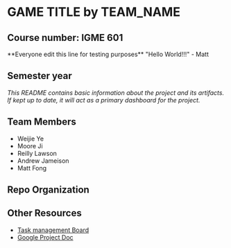 # **GAME TITLE** by TEAM\_NAME

## Course number: IGME 601



\*\*Everyone edit this line for testing purposes\*\* "Hello World!!!" - Matt



## Semester year

*This README contains basic information about the project and its artifacts. If kept up to date, it will act as a primary dashboard for the project.*

## Team Members

* Weijie Ye
* Moore Ji
* Reilly Lawson
* Andrew Jameison
* Matt Fong

## Repo Organization

## Other Resources

* [Task management Board](TBD)
* [Google Project Doc](TBD)
